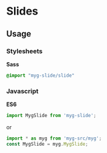 # Slides

## Usage

### Stylesheets

**Sass**

```sass
@import "myg-slide/slide"
```

### Javascript

**ES6**

```js
import MygSlide from 'myg-slide';
```

or

```js
import * as myg from 'myg-src/myg';
const MygSlide = myg.MygSlide;
```
